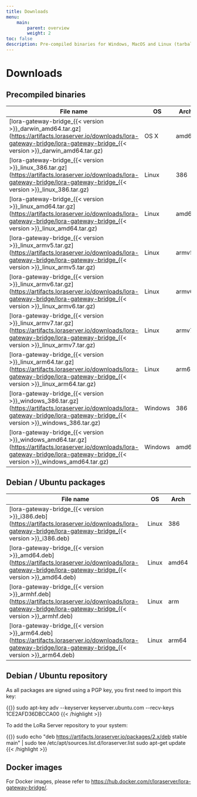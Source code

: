 ```yaml
---
title: Downloads
menu:
    main:
        parent: overview
        weight: 2
toc: false
description: Pre-compiled binaries for Windows, MacOS and Linux (tarball and Debian / Ubuntu packages).
---
```


# Downloads

## Precompiled binaries

| File name                                                                                                                                                                          | OS      | Arch  |
| ---------------------------------------------------------------------------------------------------------------------------------------------------------------------------------- | ------- | ----- |
| [lora-gateway-bridge_{{< version >}}_darwin_amd64.tar.gz](https://artifacts.loraserver.io/downloads/lora-gateway-bridge/lora-gateway-bridge_{{< version >}}_darwin_amd64.tar.gz)   | OS X    | amd64 |
| [lora-gateway-bridge_{{< version >}}_linux_386.tar.gz](https://artifacts.loraserver.io/downloads/lora-gateway-bridge/lora-gateway-bridge_{{< version >}}_linux_386.tar.gz)         | Linux   | 386   |
| [lora-gateway-bridge_{{< version >}}_linux_amd64.tar.gz](https://artifacts.loraserver.io/downloads/lora-gateway-bridge/lora-gateway-bridge_{{< version >}}_linux_amd64.tar.gz)     | Linux   | amd64 |
| [lora-gateway-bridge_{{< version >}}_linux_armv5.tar.gz](https://artifacts.loraserver.io/downloads/lora-gateway-bridge/lora-gateway-bridge_{{< version >}}_linux_armv5.tar.gz)     | Linux   | armv5 |
| [lora-gateway-bridge_{{< version >}}_linux_armv6.tar.gz](https://artifacts.loraserver.io/downloads/lora-gateway-bridge/lora-gateway-bridge_{{< version >}}_linux_armv6.tar.gz)     | Linux   | armv6 |
| [lora-gateway-bridge_{{< version >}}_linux_armv7.tar.gz](https://artifacts.loraserver.io/downloads/lora-gateway-bridge/lora-gateway-bridge_{{< version >}}_linux_armv7.tar.gz)     | Linux   | armv7 |
| [lora-gateway-bridge_{{< version >}}_linux_arm64.tar.gz](https://artifacts.loraserver.io/downloads/lora-gateway-bridge/lora-gateway-bridge_{{< version >}}_linux_arm64.tar.gz)     | Linux   | arm64 |
| [lora-gateway-bridge_{{< version >}}_windows_386.tar.gz](https://artifacts.loraserver.io/downloads/lora-gateway-bridge/lora-gateway-bridge_{{< version >}}_windows_386.tar.gz)     | Windows | 386   |
| [lora-gateway-bridge_{{< version >}}_windows_amd64.tar.gz](https://artifacts.loraserver.io/downloads/lora-gateway-bridge/lora-gateway-bridge_{{< version >}}_windows_amd64.tar.gz) | Windows | amd64 |

## Debian / Ubuntu packages

| File name                                                                                                                                                    | OS      | Arch  |
| -------------------------------------------------------------------------------------------------------------------------------------------------------------| ------- | ----- |
| [lora-gateway-bridge_{{< version >}}_i386.deb](https://artifacts.loraserver.io/downloads/lora-gateway-bridge/lora-gateway-bridge_{{< version >}}_i386.deb)   | Linux   | 386   |
| [lora-gateway-bridge_{{< version >}}_amd64.deb](https://artifacts.loraserver.io/downloads/lora-gateway-bridge/lora-gateway-bridge_{{< version >}}_amd64.deb) | Linux   | amd64 |
| [lora-gateway-bridge_{{< version >}}_armhf.deb](https://artifacts.loraserver.io/downloads/lora-gateway-bridge/lora-gateway-bridge_{{< version >}}_armhf.deb) | Linux   | arm   |
| [lora-gateway-bridge_{{< version >}}_arm64.deb](https://artifacts.loraserver.io/downloads/lora-gateway-bridge/lora-gateway-bridge_{{< version >}}_arm64.deb) | Linux   | arm64 |

## Debian / Ubuntu repository

As all packages are signed using a PGP key, you first need to import this key:

{{<highlight bash>}}
sudo apt-key adv --keyserver keyserver.ubuntu.com --recv-keys 1CE2AFD36DBCCA00
{{< /highlight >}}

To add the LoRa Server repository to your system:

{{<highlight bash>}}
sudo echo "deb https://artifacts.loraserver.io/packages/2.x/deb stable main" | sudo tee /etc/apt/sources.list.d/loraserver.list
sudo apt-get update
{{< /highlight >}}

## Docker images

For Docker images, please refer to https://hub.docker.com/r/loraserver/lora-gateway-bridge/.
